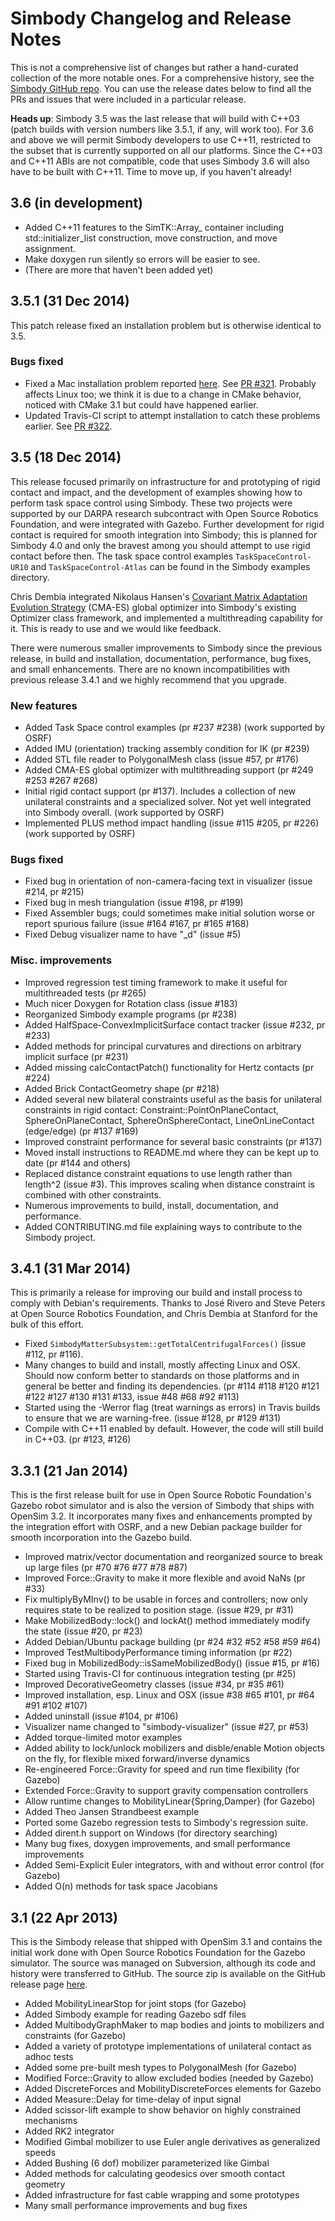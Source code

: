 Simbody Changelog and Release Notes
===================================

This is not a comprehensive list of changes but rather a hand-curated collection of the more notable ones. For a comprehensive history, see the [Simbody GitHub repo](https://github.com/simbody/simbody). You can use the release dates below to find all the PRs and issues that were included in a particular release. 

**Heads up**: Simbody 3.5 was the last release that will build with C++03 (patch builds with version numbers like 3.5.1, if any, will work too). For 3.6 and above we will permit Simbody developers to use C++11, restricted to the subset that is currently supported on all our platforms. Since the C++03 and C++11 ABIs are not compatible, code that uses Simbody 3.6 will also have to be built with C++11. Time to move up, if you haven't already!


3.6 (in development)
--------------------
* Added C++11 features to the SimTK::Array_ container including std::initializer_list construction, move construction, and move assignment.
* Make doxygen run silently so errors will be easier to see.
* (There are more that haven't been added yet)


3.5.1 (31 Dec 2014)
-------------------
This patch release fixed an installation problem but is otherwise identical to 3.5.
### Bugs fixed
* Fixed a Mac installation problem reported [here](https://github.com/osrf/homebrew-simulation/issues/33).
See [PR #321](https://github.com/simbody/simbody/pull/321). Probably affects Linux too; we think it is due to a change in CMake behavior, noticed with CMake 3.1 but could have happened earlier.
* Updated Travis-CI script to attempt installation to catch these problems earlier. See [PR #322](https://github.com/simbody/simbody/pull/322).


3.5 (18 Dec 2014)
-----------------
This release focused primarily on infrastructure for and prototyping of rigid contact and impact, and the development of examples showing how to perform task space control using Simbody. These two projects were supported by our DARPA research subcontract with Open Source Robotics Foundation, and were integrated with Gazebo. Further development for rigid contact is required for smooth integration into Simbody; this is planned for Simbody 4.0 and only the bravest among you should attempt to use rigid contact before then. The task space control examples `TaskSpaceControl-UR10` and `TaskSpaceControl-Atlas` can be found in the Simbody examples directory.

Chris Dembia integrated Nikolaus Hansen's [Covariant Matrix Adaptation Evolution Strategy](https://www.lri.fr/~hansen/cmaesintro.html) (CMA-ES) global optimizer into Simbody's existing Optimizer class framework, and implemented a multithreading capability for it. This is ready to use and we would like feedback. 

There were numerous smaller improvements to Simbody since the previous release, in build and installation, documentation, performance, bug fixes, and small enhancements. There are no known incompatibilities with previous release 3.4.1 and we highly recommend that you upgrade.

### New features
* Added Task Space control examples (pr #237 #238) (work supported by OSRF)
* Added IMU (orientation) tracking assembly condition for IK (pr #239)
* Added STL file reader to PolygonalMesh class (issue #57, pr #176)
* Added CMA-ES global optimizer with multithreading support (pr #249 #253 #267 #268)
* Initial rigid contact support (pr #137). Includes a collection of new unilateral constraints and a specialized solver. Not yet well integrated into Simbody overall. (work supported by OSRF)
* Implemented PLUS method impact handling (issue #115 #205, pr #226) (work supported by OSRF)

### Bugs fixed
* Fixed bug in orientation of non-camera-facing text in visualizer (issue #214, pr #215)
* Fixed bug in mesh triangulation (issue #198, pr #199)
* Fixed Assembler bugs; could sometimes make initial solution worse or report spurious failure (issue #164 #167, pr #165 #168)
* Fixed Debug visualizer name to have "_d" (issue #5)

### Misc. improvements
* Improved regression test timing framework to make it useful for multithreaded tests (pr #265)
* Much nicer Doxygen for Rotation class (issue #183)
* Reorganized Simbody example programs (pr #238)
* Added HalfSpace-ConvexImplicitSurface contact tracker (issue #232, pr #233)
* Added methods for principal curvatures and directions on arbitrary implicit surface (pr #231)
* Added missing calcContactPatch() functionality for Hertz contacts (pr #224)
* Added Brick ContactGeometry shape (pr #218)
* Added several new bilateral constraints useful as the basis for unilateral constraints in rigid contact: Constraint::PointOnPlaneContact, SphereOnPlaneContact, SphereOnSphereContact,  LineOnLineContact (edge/edge) (pr #137 #169)
* Improved constraint performance for several basic constraints (pr #137)
* Moved install instructions to README.md where they can be kept up to date (pr #144 and others)
* Replaced distance constraint equations to use length rather than length^2 (issue #3). This improves scaling when distance constraint is combined with other constraints.
* Numerous improvements to build, install, documentation, and performance.
* Added CONTRIBUTING.md file explaining ways to contribute to the Simbody project.


3.4.1 (31 Mar 2014)
-------------------

This is primarily a release for improving our build and install process to comply with Debian's requirements. Thanks to José Rivero and Steve Peters at Open Source Robotics Foundation, and Chris Dembia at Stanford for the bulk of this effort.

* Fixed `SimbodyMatterSubsystem::getTotalCentrifugalForces()` (issue #112, pr #116).
* Many changes to build and install, mostly affecting Linux and OSX. Should now conform better to standards on those platforms and in general be better and finding its dependencies. (pr #114 #118 #120 #121 #122 #127 #130 #131 #133, issue #48 #68 #92 #113) 
* Started using the -Werror flag (treat warnings as errors) in Travis builds to ensure that we are warning-free. (issue #128, pr #129 #131)
* Compile with C++11 enabled by default. However, the code will still build in C++03. (pr #123, #126)


3.3.1 (21 Jan 2014)
-------------------
This is the first release built for use in Open Source Robotic Foundation's Gazebo robot simulator and is also the version of Simbody that ships with OpenSim 3.2. It incorporates many fixes and enhancements prompted by the integration effort with OSRF, and a new Debian package builder for smooth incorporation into the Gazebo build.

* Improved matrix/vector documentation and reorganized source to break up large files (pr #70 #76 #77 #78 #87)
* Improved Force::Gravity to make it more flexible and avoid NaNs (pr #33)
* Fix multiplyByMInv() to be usable in forces and controllers; now only requires state to be realized to position stage. (issue #29, pr #31)
* Make MobilizedBody::lock() and lockAt() method immediately modify the state (issue #20, pr #23)
* Added Debian/Ubuntu package building (pr #24 #32 #52 #58 #59 #64)
* Improved TestMultibodyPerformance timing information (pr #22)
* Fixed bug in MobilizedBody::isSameMobilizedBody() (issue #15, pr #16)
* Started using Travis-CI for continuous integration testing (pr #25)
* Improved DecorativeGeometry classes (issue #34, pr #35 #61)
* Improved installation, esp. Linux and OSX (issue #38 #65 #101, pr #64 #91 #102 #107)
* Added uninstall (issue #104, pr #106)
* Visualizer name changed to "simbody-visualizer" (issue #27, pr #53)
* Added torque-limited motor examples
* Added ability to lock/unlock mobilizers and disble/enable Motion objects on the fly, for flexible mixed forward/inverse dynamics
* Re-engineered Force::Gravity for speed and run time flexibility (for Gazebo)
* Extended Force::Gravity to support gravity compensation controllers
* Allow runtime changes to MobilityLinear{Spring,Damper} (for Gazebo)
* Added Theo Jansen Strandbeest example
* Ported some Gazebo regression tests to Simbody's regression suite.
* Added dirent.h support on Windows (for directory searching)
* Many bug fixes, doxygen improvements, and small performance improvements
* Added Semi-Explicit Euler integrators, with and without error control (for Gazebo)
* Added O(n) methods for task space Jacobians


3.1 (22 Apr 2013)
-----------------
This is the Simbody release that shipped with OpenSim 3.1 and contains the initial
work done with Open Source Robotics Foundation for the Gazebo simulator. The source was managed on Subversion, although its code and history were transferred to GitHub. The source zip is available on the GitHub release page [here](https://github.com/simbody/simbody/releases/tag/Simbody-3.1).

* Added MobilityLinearStop for joint stops (for Gazebo)
* Added Simbody example for reading Gazebo sdf files 
* Added MultibodyGraphMaker to map bodies and joints to mobilizers and constraints (for Gazebo)
* Added a variety of prototype implementations of unilateral contact as adhoc tests
* Added some pre-built mesh types to PolygonalMesh (for Gazebo)
* Modified Force::Gravity to allow excluded bodies (needed by Gazebo)
* Added DiscreteForces and MobilityDiscreteForces elements for Gazebo
* Added Measure::Delay for time-delay of input signal
* Added scissor-lift example to show behavior on highly constrained mechanisms
* Added RK2 integrator
* Modified Gimbal mobilizer to use Euler angle derivatives as generalized speeds
* Added Bushing (6 dof) mobilizer parameterized like Gimbal
* Added methods for calculating geodesics over smooth contact geometry
* Added infrastructure for fast cable wrapping and some prototypes
* Many small performance improvements and bug fixes
